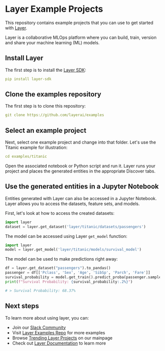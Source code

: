 # Layer Example Projects

This repository contains example projects that you can use to get started with [Layer](https://layer.ai).

Layer is a collaborative MLOps platform where you can build, train, version and share your machine learning (ML) models.

## Install Layer
The first step is to install the [Layer SDK](https://docs.app.layer.ai/docs/installation):
```yaml
pip install layer-sdk
```
## Clone the examples repository
The first step is to clone this repository:
```yaml
git clone https://github.com/layerai/examples
```
## Select an example project
Next, select one example project and change into that folder. Let's use the Titanic example for illustration: 
```yaml
cd examples/titanic
```
Open the associated notebook or Python script and run it. Layer runs your project and places the generated entities in the appropriate Discover tabs.

## Use the generated entities in a Jupyter Notebook
Entities generated with Layer can also be accessed in a Jupyter Notebook. Layer allows you to access the datasets, feature sets, and models. 

First, let's look at how to access the created datasets: 
```python
import layer
dataset = layer.get_dataset('layer/titanic/datasets/passengers')
```
The model can be accessed using Layer `get_model` function:
```python
import layer
model = layer.get_model('layer/titanic/models/survival_model')
```
The model can be used to make predictions right away: 
```python
df = layer.get_dataset("passengers").to_pandas()
passenger = df[['Pclass', 'Sex', 'Age', 'SibSp', 'Parch', 'Fare']]
survival_probability = model.get_train().predict_proba(passenger.sample())[0][1]
print(f"Survival Probability: {survival_probability:.2%}")

# > Survival Probability: 68.37%
```
## Next steps
To learn more about using layer, you can: 
- Join our [Slack Community ](https://bit.ly/layercommunityslack)
- Visit [Layer Examples Repo](https://github.com/layerai/examples) for more examples
- Browse [Trending Layer Projects](https://layer.ai) on our mainpage
- Check out [Layer Documentation](https://docs.app.layer.ai) to learn more

